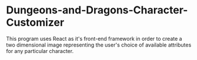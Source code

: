 # Dungeons-and-Dragons-Character-Customizer
This program uses React as it's front-end framework in order to create a two dimensional image representing the user's choice of available attributes for any particular character.
